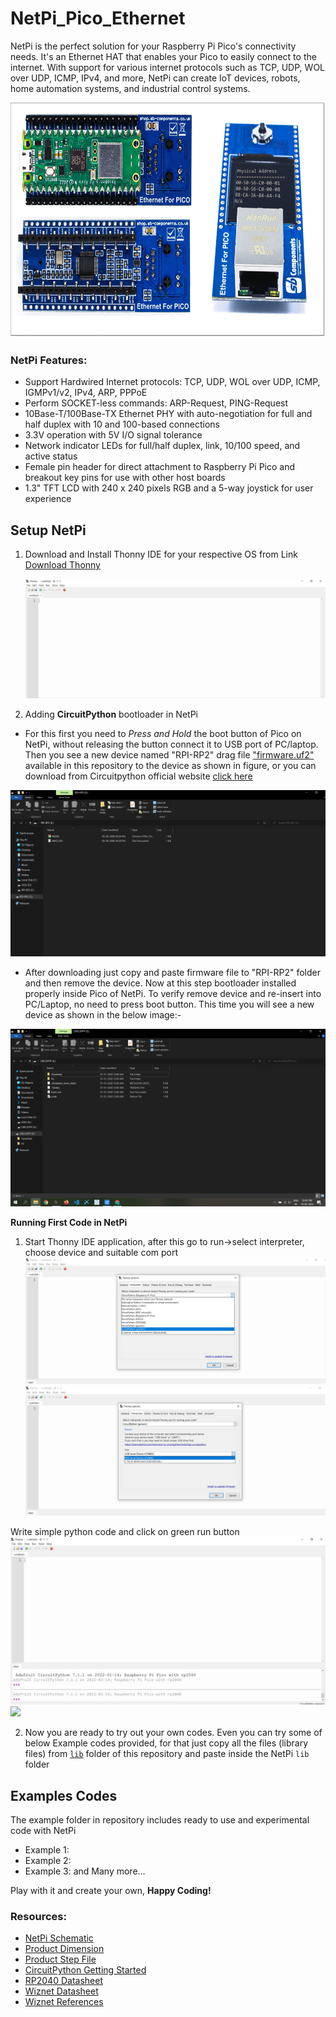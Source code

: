 # NetPi_Pico_Ethernet

NetPi is the perfect solution for your Raspberry Pi Pico's connectivity needs. It's an Ethernet HAT that enables your Pico to easily connect to the internet. With support for various internet protocols such as TCP, UDP, WOL over UDP, ICMP, IPv4, and more, NetPi can create IoT devices, robots, home automation systems, and industrial control systems.

<img src="https://github.com/sbcshop/NetPi_Pico_Ethernet/blob/main/images/NetPi_img.jpg" width="649" height="376">

### NetPi Features:
  - Support Hardwired Internet protocols: TCP, UDP, WOL over UDP, ICMP, IGMPv1/v2, IPv4, ARP, PPPoE
  - Perform SOCKET-less commands: ARP-Request, PING-Request
  - 10Base-T/100Base-TX Ethernet PHY with auto-negotiation for full and half duplex with 10 and 100-based connections
  - 3.3V operation with 5V I/O signal tolerance
  - Network indicator LEDs for full/half duplex, link, 10/100 speed, and active status
  - Female pin header for direct attachment to Raspberry Pi Pico and breakout key pins for use with other host boards
  - 1.3" TFT LCD with 240 x 240 pixels RGB and a 5-way joystick for user experience

## Setup NetPi
1. Download and Install Thonny IDE for your respective OS from Link [Download Thonny](https://thonny.org/)
   
   <img src= "https://github.com/sbcshop/RoundyPi/blob/main/images/img.JPG" />
   
2. Adding **CircuitPython** bootloader in NetPi 
  * For this first you need to *Press and Hold* the boot button of Pico on NetPi, without releasing the button connect it to USB port of PC/laptop. 
Then you see a new device named "RPI-RP2" drag file ["firmware.uf2"](https://github.com/sbcshop/NetPi_Pico_Ethernet/blob/main/firmware.uf2) available in this repository to the device as shown in figure, or you can download from Circuitpython official website [click here](https://circuitpython.org/board/raspberry_pi_pico/)   
  <img src= "https://github.com/sbcshop/RoundyPi/blob/main/images/img13.png" /> 
     
  * After downloading just copy and paste firmware file to "RPI-RP2" folder and then remove the device.
Now at this step bootloader installed properly inside Pico of NetPi. To verify remove device and re-insert into PC/Laptop, no need to press boot button. 
This time you will see a new device as shown in the below image:-
  <img src= "https://github.com/sbcshop/RoundyPi/blob/main/images/img11.png" />

**Running First Code in NetPi**
1. Start Thonny IDE application, after this go to run->select interpreter, choose device and suitable com port
    <img src= "https://github.com/sbcshop/RoundyPi/blob/main/images/img18.png" />
    <img src= "https://github.com/sbcshop/RoundyPi/blob/main/images/img19.png" />
    
  Write simple python code and click on green run button
    <img src= "https://github.com/sbcshop/RoundyPi/blob/main/images/img20.png" />
    <img src= "https://github.com/sbcshop/HackyPi-Software/blob/main/images/sample_hello_program.png" />

2. Now you are ready to try out your own codes. Even you can try some of below Example codes provided, for that just copy all the files (library files) from [```lib```](https://github.com/sbcshop/HackyPi-Software/tree/main/lib) folder of this repository and paste inside the NetPi ```lib``` folder

## Examples Codes  
 The example folder in repository includes ready to use and experimental code with NetPi 
   - Example 1: [](https://github.com/sbcshop/HackyPi-Software/blob/main/examples/windows/HackyPi_AccessCamera.py)
   - Example 2: [](https://github.com/sbcshop/HackyPi-Software/blob/main/examples/windows/HackyPi_CoolFake_Hacking.py) 
   - Example 3: [](https://github.com/sbcshop/HackyPi-Software/blob/main/examples/windows/HackyPi_PC_shutdown.py) and Many more...

Play with it and create your own, **Happy Coding!** 

### Resources:
  - [NetPi Schematic](https://github.com/sbcshop/NetPi_Pico_Ethernet/blob/main/Design%20Data/SCH%20pico_ethernet.pdf)
  - [Product Dimension](https://github.com/sbcshop/NetPi_Pico_Ethernet/blob/main/Mechanical%20Data/DIM.pdf)
  - [Product Step File](https://github.com/sbcshop/NetPi_Pico_Ethernet/blob/main/Mechanical%20Data/Ethernet%20for%20pico.step)
  - [CircuitPython Getting Started](https://learn.adafruit.com/welcome-to-circuitpython/what-is-circuitpython)
  - [RP2040 Datasheet](https://github.com/sbcshop/HackyPi-Hardware/blob/main/Documents/rp2040-datasheet.pdf)
  - [Wiznet Datasheet](https://github.com/sbcshop/NetPi_Pico_Ethernet/blob/main/Documents/w5100s-q_datasheet.pdf)
  - [Wiznet References]( https://www.wiznet.io/product-item/w5100/)
